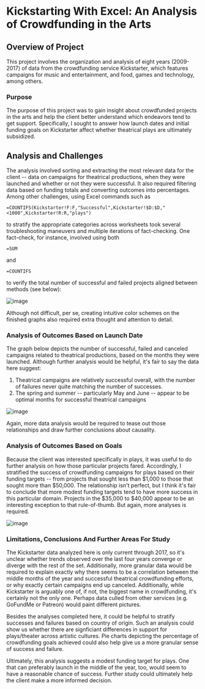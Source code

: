 # Kickstarting With Excel: An Analysis of Crowdfunding in the Arts

## Overview of Project
This project involves the organization and analysis of eight years (2009-2017) of data from the crowdfunding 
service Kickstarter, which features campaigns for music and entertainment, and food, games and technology, among others.

### Purpose
The purpose of this project was to gain insight about crowdfunded projects in the arts and help the client better
understand which endeavors tend to get support. Specifically, I sought to answer how launch dates and initial funding goals
on Kickstarter affect whether theatrical plays are ultimately subsidized. 

## Analysis and Challenges
The analysis involved sorting and extracting the most relevant data for the client -- data on campaigns for theatrical 
productions, when they were launched and whether or not they were successful. It also required filtering 
data based on funding totals and converting outcomes into percentages. Among other challenges, 
using Excel commands such as 

```
=COUNTIFS(Kickstarter!F:F,"Successful",Kickstarter!$D:$D,"<1000",Kickstarter!R:R,"plays")
```

to stratify the appropriate categories across worksheets took several troubleshooting maneuvers and multiple iterations
of fact-checking. One fact-check, for instance, involved using both 


```
=SUM
```

and

```
=COUNTIFS
```
to verify the total number of successful and failed projects aligned between methods (see below):

![image](https://user-images.githubusercontent.com/1015285/116834299-018cc400-ab83-11eb-8b46-7660f5e0fcd9.png)

Although not difficult, per se, creating intuitive color schemes on the finished graphs also required extra thought and attention to detail.


### Analysis of Outcomes Based on Launch Date

The graph below depicts the number of successful, failed and canceled campaigns related to theatrical productions, based on the months they were launched. Although further analysis would be helpful, it's fair to say the data here suggest:

1. Theatrical campaigns are relatively successful overall, with the number of failures never quite matching the number of successes.
2. The spring and summer -- particularly May and June -- appear to be optimal months for successful theatrical campaigns

![image](https://user-images.githubusercontent.com/1015285/116834644-a6f46780-ab84-11eb-8ead-8c271991f2d7.png)

Again, more data analysis would be required to tease out those relationships and draw further conclusions about causality.

### Analysis of Outcomes Based on Goals

Because the client was interested specifically in plays, it was useful to do further analysis on how those particular projects fared. Accordingly, I stratified the success of crowdfunding campaigns for plays based on their funding targets -- from projects that sought less than $1,000 to those that sought more than $50,000. The relationship isn't perfect, but I think it's fair to conclude that more modest funding targets tend to have more success in this particular domain. Projects in the $35,000 to $40,000 appear to be an interesting exception to that rule-of-thumb. But again, more analyses is required.

![image](https://user-images.githubusercontent.com/1015285/116834806-5af5f280-ab85-11eb-8fb3-6f3c895c8059.png)

### Limitations, Conclusions And Further Areas For Study
The Kickstarter data analyzed here is only current through 2017, so it's unclear whether trends observed over the last four years converge or diverge with the rest of the set.  Additionally, more granular data would be required to explain exactly why there seems to be a correlation between the middle months of the year and successful theatrical crowdfunding efforts, or why exactly certain campaigns end up canceled. Additionally, while Kickstarter is arguably one of, if not, the biggest name in crowdfunding, it's certainly not the only one. Perhaps data culled from other services (e.g. GoFundMe or Patreon) would paint different pictures.

Besides the analyses completed here, it could be helpful to stratify successes and failures based on country of origin. Such an analysis could show us whether there are signficiant differences in support for plays/theater across artistic cultures. Pie charts depicting the percentage of crowdfunding goals achieved could also help give us a more granular sense of success and failure. 

Ultimately, this analysis suggests a modest funding target for plays. One that can preferably launch in the middle of the year, too, would seem to have a reasonable chance of success. Further study could ultimately help the client make a more informed decision.
